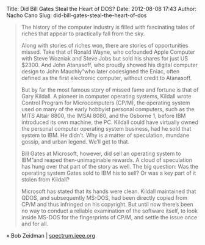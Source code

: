 Title: Did Bill Gates Steal the Heart of DOS?
Date: 2012-08-08 17:43
Author: Nacho Cano
Slug: did-bill-gates-steal-the-heart-of-dos

> The history of the computer industry is filled with fascinating tales
> of riches that appear to practically fall from the sky.
>
> Along with stories of riches won, there are stories of opportunities
> missed. Take that of Ronald Wayne, who cofounded Apple Computer with
> Steve Wozniak and Steve Jobs but sold his shares for just US \$2300.
> And John Atanasoff, who proudly showed his digital computer design to
> John Mauchly”who later codesigned the Eniac, often defined as the
> first electronic computer, without credit to Atanasoff.
>
> But by far the most famous story of missed fame and fortune is that of
> Gary Kildall. A pioneer in computer operating systems, Kildall wrote
> Control Program for Microcomputers (CP/M), the operating system used
> on many of the early hobbyist personal computers, such as the MITS
> Altair 8800, the IMSAI 8080, and the Osborne 1, before IBM introduced
> its own machine, the PC. Kildall could have virtually owned the
> personal computer operating system business, had he sold that system
> to IBM. He didn’t. Why is a matter of speculation, mundane gossip, and
> urban legend. We’ll get to that.
>
> Bill Gates at Microsoft, however, did sell an operating system to
> IBM”and reaped then-unimaginable rewards. A cloud of speculation has
> hung over that part of the story as well. The big question: Was the
> operating system Gates sold to IBM his to sell? Or was a key part of
> it stolen from Kildall?
>
> Microsoft has stated that its hands were clean. Kildall maintained
> that QDOS, and subsequently MS-DOS, had been directly copied from CP/M
> and thus infringed on his copyright. But until now there’s been no way
> to conduct a reliable examination of the software itself, to look
> inside MS-DOS for the fingerprints of CP/M, and settle the issue once
> and for all.

» Bob Zeidman | [spectrum.ieee.org][]

  [spectrum.ieee.org]: http://spectrum.ieee.org/computing/software/did-bill-gates-steal-the-heart-of-dos/
    "Did Bill Gates Steal the Heart of DOS?"
